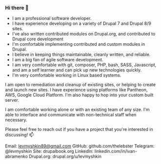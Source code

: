 ### Hi there 👋

- I am a professional software developer.
- I have experience developing on a variety of Drupal 7 and Drupal 8/9 sites.
- I've also written contributed modules on Drupal.org, and contributed to Drupal core development
- I'm comfortable implementing contributed and custom modules in Drupal.
- I believe in keeping things maintainable, cleanly written, and reliable.
- I am a big fan of agile software development.
- I am very comfortable with git, composer, PHP, bash, SASS, Javascript, and am a self learner and can pick up new technologies quickly.
- I'm very comfortable working in Linux based systems.

I am open to remediation and cleanup of existing sites, or helping to create and launch new sites. I have experience using platforms like Pantheon, AWS, Google Cloud Platform. I'm also happy to hop into your custom built server.

I am comfortable working alone or with an existing team of any size. I'm able to interface and communicate with non-technical staff when necessary.

Please feel free to reach out if you have a project that you're interested in discussing! 📫 

Email: levmyshkin89@gmail.com
GitHub: github.com/thelebster
Telegram: @levmyshkin
Site: drupalbook.org
LinkedIn: linkedin.com/in/ivan-abramenko
Drupal.org: drupal.org/u/levmyshkin

<!--
**levmyshkin/levmyshkin** is a ✨ _special_ ✨ repository because its `README.md` (this file) appears on your GitHub profile.

Here are some ideas to get you started:

- 🔭 I’m currently working on ...
- 🌱 I’m currently learning ...
- 👯 I’m looking to collaborate on ...
- 🤔 I’m looking for help with ...
- 💬 Ask me about ...
- 📫 How to reach me: ...
- 😄 Pronouns: ...
- ⚡ Fun fact: ...
-->
